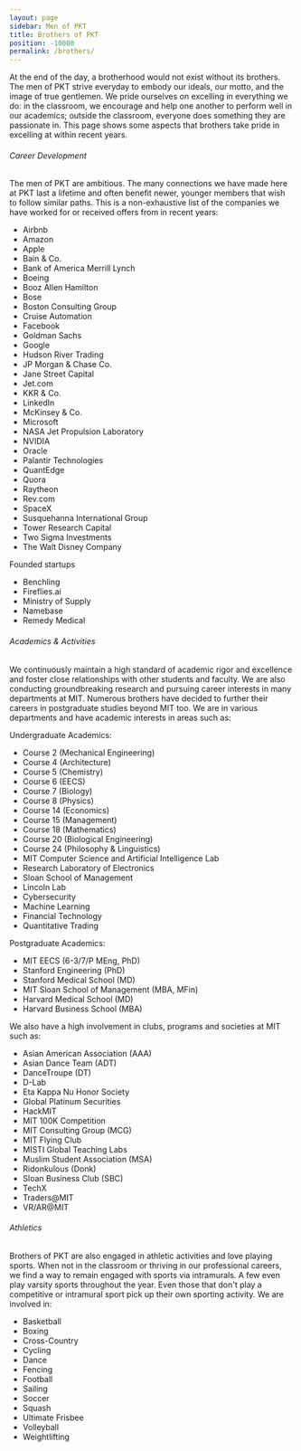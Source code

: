 ```yaml
---
layout: page
sidebar: Men of PKT
title: Brothers of PKT
position: -10000
permalink: /brothers/
---
```

At the end of the day, a brotherhood would not exist without its brothers. The men of PKT strive everyday to embody our ideals, our motto, and the image of true gentlemen. We pride ourselves on excelling in everything we do: in the classroom, we encourage and help one another to perform well in our academics; outside the classroom, everyone does something they are passionate in. This page shows some aspects that brothers take pride in excelling at within recent years.

###### Career Development

The men of PKT are ambitious. The many connections we have made here at PKT last a lifetime and often benefit newer, younger members that wish to follow similar paths. This is a non-exhaustive list of the companies we have worked for or received offers from in recent years:

- Airbnb
- Amazon
- Apple
- Bain & Co.
- Bank of America Merrill Lynch
- Boeing
- Booz Allen Hamilton
- Bose
- Boston Consulting Group
- Cruise Automation
- Facebook
- Goldman Sachs
- Google
- Hudson River Trading
- JP Morgan & Chase Co.
- Jane Street Capital
- Jet.com
- KKR & Co.
- LinkedIn
- McKinsey & Co.
- Microsoft
- NASA Jet Propulsion Laboratory
- NVIDIA
- Oracle
- Palantir Technologies
- QuantEdge
- Quora
- Raytheon
- Rev.com
- SpaceX
- Susquehanna International Group
- Tower Research Capital
- Two Sigma Investments
- The Walt Disney Company

Founded startups

- Benchling
- Fireflies.ai
- Ministry of Supply
- Namebase
- Remedy Medical

###### Academics & Activities

We continuously maintain a high standard of academic rigor and excellence and foster close relationships with other students and faculty. We are also conducting groundbreaking research and pursuing career interests in many departments at MIT. Numerous brothers have decided to further their careers in postgraduate studies beyond MIT too. We are in various departments and have academic interests in areas such as:

Undergraduate Academics:

- Course 2 (Mechanical Engineering)
- Course 4 (Architecture)
- Course 5 (Chemistry)
- Course 6 (EECS)
- Course 7 (Biology)
- Course 8 (Physics)
- Course 14 (Economics)
- Course 15 (Management)
- Course 18 (Mathematics)
- Course 20 (Biological Engineering)
- Course 24 (Philosophy & Linguistics)
- MIT Computer Science and Artificial Intelligence Lab
- Research Laboratory of Electronics
- Sloan School of Management
- Lincoln Lab
- Cybersecurity
- Machine Learning
- Financial Technology
- Quantitative Trading

Postgraduate Academics:

- MIT EECS (6-3/7/P MEng, PhD)
- Stanford Engineering (PhD)
- Stanford Medical School (MD)
- MIT Sloan School of Management (MBA, MFin)
- Harvard Medical School (MD)
- Harvard Business School (MBA)

We also have a high involvement in clubs, programs and societies at MIT such as:

- Asian American Association (AAA)
- Asian Dance Team (ADT)
- DanceTroupe (DT)
- D-Lab
- Eta Kappa Nu Honor Society
- Global Platinum Securities
- HackMIT
- MIT 100K Competition
- MIT Consulting Group (MCG)
- MIT Flying Club
- MISTI Global Teaching Labs
- Muslim Student Association (MSA)
- Ridonkulous (Donk)
- Sloan Business Club (SBC)
- TechX
- Traders@MIT
- VR/AR@MIT

###### Athletics

Brothers of PKT are also engaged in athletic activities and love playing sports. When not in the classroom or thriving in our professional careers, we find a way to remain engaged with sports via intramurals. A few even play varsity sports throughout the year. Even those that don't play a competitive or intramural sport pick up their own sporting activity. We are involved in:

- Basketball
- Boxing
- Cross-Country
- Cycling
- Dance
- Fencing
- Football
- Sailing
- Soccer
- Squash
- Ultimate Frisbee
- Volleyball
- Weightlifting